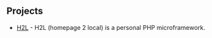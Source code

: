 ## Projects
 - <a href="https://alkemann.github.io/h2l">H2L</a> - H2L (homepage 2 local) is a personal PHP microframework.
